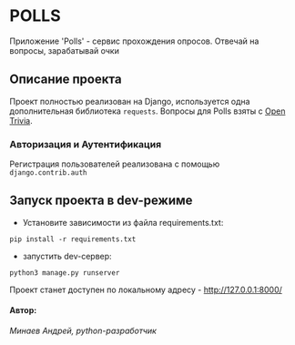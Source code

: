 # POLLS
Приложение 'Polls' - сервис прохождения опросов. Отвечай на вопросы, зарабатывай очки

## Описание проекта
Проект полностью реализован на Django, используется одна дополнительная библиотека `requests`. Вопросы для Polls взяты с [Open Trivia](https://opentdb.com/).

### Авторизация и Аутентификация
Регистрация пользователей реализована с помощью `django.contrib.auth`

## Запуск проекта в dev-режиме
- Установите зависимости из файла requirements.txt:
```
pip install -r requirements.txt
```
- запустить dev-сервер:
```
python3 manage.py runserver
```

Проект станет доступен по локальному адресу  - http://127.0.0.1:8000/


#### Автор:
_Минаев Андрей, python-разработчик_
